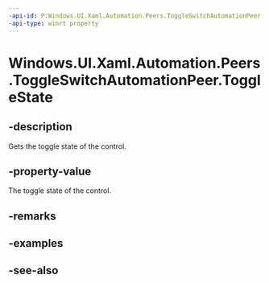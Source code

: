 ```yaml
---
-api-id: P:Windows.UI.Xaml.Automation.Peers.ToggleSwitchAutomationPeer.ToggleState
-api-type: winrt property
---
```


<!-- Property syntax
public Windows.UI.Xaml.Automation.ToggleState ToggleState { get; }
-->

# Windows.UI.Xaml.Automation.Peers.ToggleSwitchAutomationPeer.ToggleState

## -description
Gets the toggle state of the control.



## -property-value
The toggle state of the control.

## -remarks

## -examples

## -see-also
